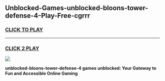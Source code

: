 
## Unblocked-Games-unblocked-bloons-tower-defense-4-Play-Free-cgrrr
<h3>
<a href="https://premium76.site?title=unblocked-bloons-tower-defense-4&ref=23A">CLICK TO PLAY</a></h3>
<hr>

<h3>
<a href="https://premium76.site?title=unblocked-bloons-tower-defense-4&ref=23A">CLICK 2 PLAY</a>
  
</h3>

<a href="https://premium76.site?title=unblocked-bloons-tower-defense-4&ref=23A"><img src="https://clearcache.store/games.png"></a>


**unblocked-bloons-tower-defense-4 games unblocked: Your Gateway to Fun and Accessible Online Gaming**
